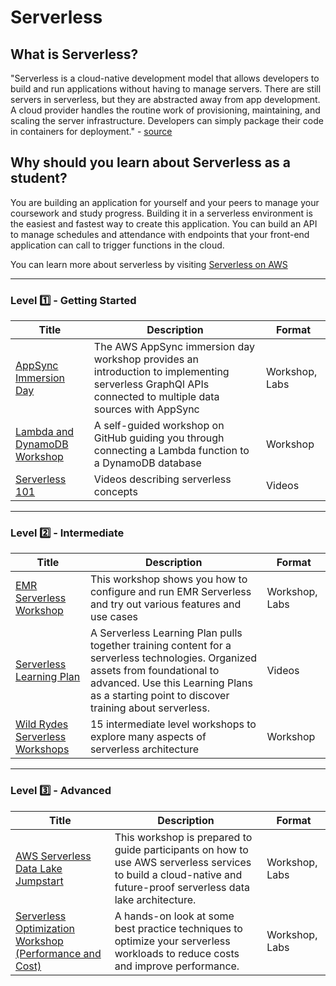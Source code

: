 # Serverless

## What is Serverless?

"Serverless is a cloud-native development model that allows developers to build and run applications without having to manage servers. There are still servers in serverless, but they are abstracted away from app development. A cloud provider handles the routine work of provisioning, maintaining, and scaling the server infrastructure. Developers can simply package their code in containers for deployment." - [source](https://www.redhat.com/en/topics/cloud-native-apps/what-is-serverless)

## Why should you learn about Serverless as a student?

You are building an application for yourself and your peers to manage your coursework and study progress. Building it in a serverless environment is the easiest and fastest way to create this application. You can build an API to manage schedules and attendance with endpoints that your front-end application can call to trigger functions in the cloud. 

You can learn more about serverless by visiting [Serverless on AWS](https://aws.amazon.com/serverless/)

---

### Level :one: - Getting Started

| Title                                                                                                                                         | Description                                                                                                                                                                                                           | Format         |
|-----------------------------------------------------------------------------------------------------------------------------------------------|-----------------------------------------------------------------------------------------------------------------------------------------------------------------------------------------------------------------------|----------------|
| [AppSync Immersion Day](https://appsync-immersionday.workshop.aws/)                                                                           | The AWS AppSync immersion day workshop provides an introduction to implementing serverless GraphQl APIs connected to multiple data sources with AppSync                                                               | Workshop, Labs |
| [Lambda and DynamoDB Workshop](https://github.com/alexdebrie/lambda-dynamodb-workshop) | A self-guided workshop on GitHub guiding you through connecting a Lambda function to a DynamoDB database | Workshop |
| [Serverless 101](https://serverlessland.com/learn/serverless-101) | Videos describing serverless concepts | Videos |

---

### Level :two: - Intermediate

| Title                                                                                                                    | Description                                                                                                                                                                                                                  | Format         |
|--------------------------------------------------------------------------------------------------------------------------|------------------------------------------------------------------------------------------------------------------------------------------------------------------------------------------------------------------------------|----------------|
| [EMR Serverless Workshop](https://catalog.us-east-1.prod.workshops.aws/workshops/e8e8fbb5-c3fb-4f86-bf77-0ba1fe402c55)   | This workshop shows you how to configure and run EMR Serverless and try out various features and use cases                                                                                                                   | Workshop, Labs |
| [Serverless Learning Plan](https://explore.skillbuilder.aws/learn/public/learning_plan/view/92/serverless-learning-plan) | A Serverless Learning Plan pulls together training content for a serverless technologies. Organized assets from foundational to advanced. Use this Learning Plans as a starting point to discover training about serverless. | Videos         |
| [Wild Rydes Serverless Workshops](https://github.com/aws-samples/aws-serverless-workshops) | 15 intermediate level workshops to explore many aspects of serverless architecture | Workshop         |

---

### Level :three: - Advanced

| Title                                                                                                                                                  | Description                                                                                                                                                       | Format         |
|--------------------------------------------------------------------------------------------------------------------------------------------------------|-------------------------------------------------------------------------------------------------------------------------------------------------------------------|----------------|
| [AWS Serverless Data Lake Jumpstart](https://catalog.us-east-1.prod.workshops.aws/workshops/276faf92-bffc-4843-8a8e-8078add48194)                      | This workshop is prepared to guide participants on how to use AWS serverless services to build a cloud-native and future-proof serverless data lake architecture. | Workshop, Labs |
| [Serverless Optimization Workshop (Performance and Cost)](https://catalog.us-east-1.prod.workshops.aws/workshops/2d960419-7d15-44e7-b540-fd3ebeb7ce2e) | A hands-on look at some best practice techniques to optimize your serverless workloads to reduce costs and improve performance.                                   | Workshop, Labs |
